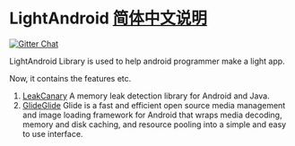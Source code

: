 # LightAndroid [简体中文说明](README-CN.md)
[![Gitter Chat](http://img.shields.io/badge/chat-online-brightgreen.svg)](https://gitter.im/LightAndroid/Lobby)

LightAndroid Library is used to help android programmer make a light app.

Now, it contains the features etc.
1. [LeakCanary](https://github.com/square/leakcanary) A memory leak detection library for Android and Java.
2. [GlideGlide](https://github.com/bumptech/glide) Glide is a fast and efficient open source media management and image loading framework for Android that wraps media decoding, memory and disk caching, and resource pooling into a simple and easy to use interface.
